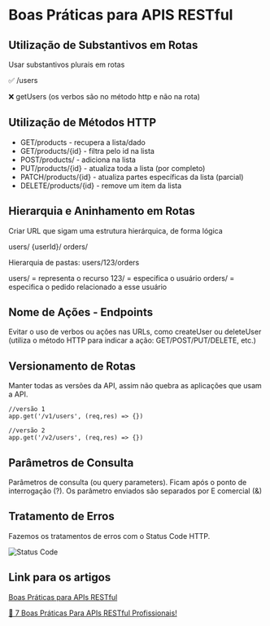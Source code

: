 # Boas Práticas para APIS RESTful

## Utilização de Substantivos em Rotas

Usar substantivos plurais em rotas

✅ /users

❌ getUsers (os verbos são no método http e não na rota)

## Utilização de Métodos HTTP

* GET/products - recupera a lista/dado
* GET/products/{id} - filtra pelo id na lista
* POST/products/ - adiciona na lista
* PUT/products/{id} - atualiza toda a lista (por completo)
* PATCH/products/{id} - atualiza partes específicas da lista (parcial)
* DELETE/products/{id} - remove um item da lista

## Hierarquia e Aninhamento em Rotas

Criar URL que sigam uma estrutura hierárquica, de forma lógica

users/
    {userId}/
        orders/

Hierarquia de pastas: users/123/orders

users/ = representa o recurso
123/ = especifica o usuário
orders/ = especifica o pedido relacionado a esse usuário

## Nome de Ações - Endpoints

Evitar o uso de verbos ou ações nas URLs, como createUser ou deleteUser (utiliza o método HTTP para indicar a ação: GET/POST/PUT/DELETE, etc.)

## Versionamento de Rotas

Manter todas as versões da API, assim não quebra as aplicações que usam a API.

```
//versão 1
app.get('/v1/users', (req,res) => {})

//versão 2
app.get('/v2/users', (req,res) => {})
```

## Parâmetros de Consulta

Parâmetros de consulta (ou query parameters). Ficam após o ponto de interrogação (?). Os parâmetro enviados são separados por E comercial (&)

## Tratamento de Erros

Fazemos os tratamentos de erros com o Status Code HTTP.

![Status Code](./status-code.avif)

## Link para os artigos

[Boas Práticas para APIs RESTful](https://aline-antunes.gitbook.io/boas-praticas-para-apis-restful)

[🚀 7 Boas Práticas Para APIs RESTful Profissionais! ](https://www.dio.me/articles/7-boas-praticas-para-apis-restful-profissionais)